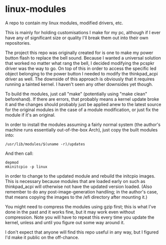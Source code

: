 # linux-modules
A repo to contain my linux modules, modified drivers, etc.

This is mainly for holding customisations I make for my pc, although if I ever
have any of significant size or quality I'll break them out into their own
repositories.

The project this repo was originally created for is one to make my power button
flash to replace the bell sound. Because I wanted a universal solution that
worked no matter what rang the bell, I decided modifying the pcspkr driver was
the way to go. On top of this in order to access the specific led object
belonging to the power button I needed to modify the thinkpad\_acpi driver as
well. The downside of this approach is obviously that it requires running a
tainted kernel. I haven't seen any other downsides yet though.

To build the modules, just call "make" (potentially using "make clean"
beforehand). If there are errors, that probably means a kernel update broke it
and the changes should probably just be applied anew to the latest source for
the original modules in the case of a module modification, or just fix the
module if it's an original.

In order to install the modules assuming a fairly normal system (the author's
machine runs essentially out-of-the-box Arch), just copy the built modules into:

    /usr/lib/modules/$(uname -r)/updates

And then call:

    depmod
    mkinitcpio -p linux

in order to change to the updated module and rebuild the initcpio images. This
is necessary because modules that are loaded early on such as thinkpad\_acpi
will otherwise not have the updated version loaded. (Also remember to do any
post-image-generation handling; in the author's case, that means copying the
images to the /efi directory after mounting it.)

You might need to compress the modules using gzip first; this is what I've done
in the past and it works fine, but it may work even without compression. Note
you will have to repeat this every time you update the kernel, unless and until
you figure out some way around it.

I don't expect that anyone will find this repo useful in any way, but I figured
I'd make it public on the off-chance.
